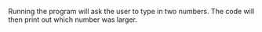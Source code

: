 Running the program will ask the user to type in two numbers. The code will then print out which number was larger.
